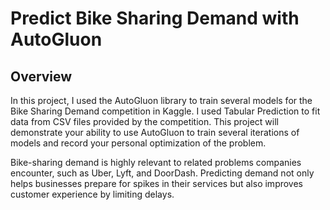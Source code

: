 # Predict Bike Sharing Demand with AutoGluon


## Overview
In this project, I used the AutoGluon library to train several models for the Bike Sharing Demand competition in Kaggle. I used Tabular Prediction to fit data from CSV files provided by the competition. This project will demonstrate your ability to use AutoGluon to train several iterations of models and record your personal optimization of the problem.

Bike-sharing demand is highly relevant to related problems companies encounter, such as Uber, Lyft, and DoorDash. Predicting demand not only helps businesses prepare for spikes in their services but also improves customer experience by limiting delays.

